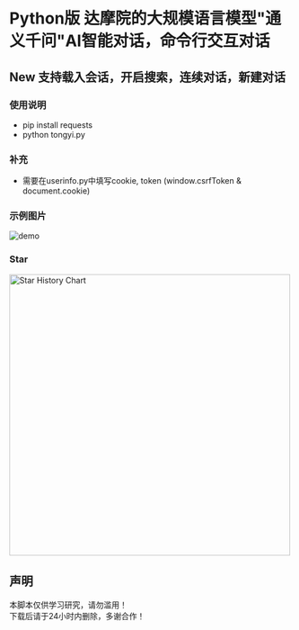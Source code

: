 # Python版 达摩院的大规模语言模型"通义千问"AI智能对话，命令行交互对话
## New 支持载入会话，开启搜索，连续对话，新建对话
### 使用说明
- pip install requests
- python tongyi.py
### 补充
- 需要在userinfo.py中填写cookie, token (window.csrfToken & document.cookie)
### 示例图片

![demo](https://github.com/dfvips/aliyuntongyiqianwen/assets/21048630/197e8644-3c51-4fbd-bff6-abf2f192c920)

### Star

<a href="https://github.com/dfvips/aliyuntongyiqianwen">
        <img width="500" alt="Star History Chart" src="https://api.star-history.com/svg?repos=dfvips/aliyuntongyiqianwen&type=Date">
      </a> 
<h2>声明</h2>
<p>本脚本仅供学习研究，请勿滥用！<br/>
 下载后请于24小时内删除，多谢合作！</p>
